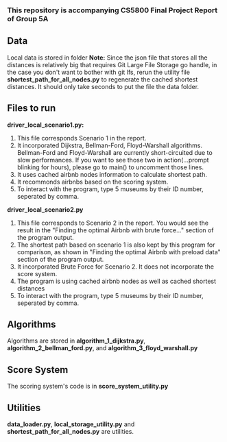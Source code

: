 ### This repository is accompanying CS5800 Final Project Report of Group 5A
## Data
Local data is stored in </data> folder
**Note:**
Since the json file that stores all the distances is relatively big that requires Git Large File Storage go handle, in the case you don't want to bother with git lfs, rerun the utility file **shortest_path_for_all_nodes.py** to regenerate the cached shortest distances. It should only take seconds to put the file the data folder. 

## Files to run
**driver_local_scenario1.py:**
1. This file corresponds Scenario 1 in the report. 
2. It incorporated Dijkstra, Bellman-Ford, Floyd-Warshall algorithms. Bellman-Ford and Floyd-Warshall are currently short-circuited due to slow performances. If you want to see those two in action(...prompt blinking for hours), please go to main() to uncomment those lines. 
3. It uses cached airbnb nodes information to calculate shortest path. 
4. It recommonds airbnbs based on the scoring system.
5. To interact with the program, type 5 museums by their ID number, seperated by comma. 

**driver_local_scenario2.py**
1. This file corresponds to Scenario 2 in the report. You would see the result in the "Finding the optimal Airbnb with brute force..." section of the program output. 
2. The shortest path based on scenario 1 is also kept by this program for comparison, as shown in "Finding the optimal Airbnb with preload data" section of the program output. 
3. It incorporated Brute Force for Scenario 2. It does not incorporate the score system.
4. The program is using cached airbnb nodes as well as cached shortest distances
5. To interact with the program, type 5 museums by their ID number, seperated by comma. 

## Algorithms
Algorithms are stored in **algorithm_1_dijkstra.py**, **algorithm_2_bellman_ford.py**, and **algorithm_3_floyd_warshall.py**

## Score System
The scoring system's code is in **score_system_utility.py**

## Utilities
**data_loader.py**, **local_storage_utility.py** and **shortest_path_for_all_nodes.py**  are utilities. 
